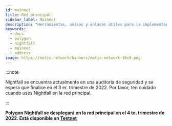 ```yaml
---
id: mainnet
title: Red principal
sidebar_label: Mainnet
description: "Herramientas, avisos y enlaces útiles para la implementación de la red principal"
keywords:
  - docs
  - polygon
  - nightfall
  - mainnet
  - address
image: https://matic.network/banners/matic-network-16x9.png
---
```


:::note

Nightfall se encuentra actualmente en una auditoría de seguridad y se espera que finalice en el 3 er. trimestre de 2022. Por favor, ten cuidado cuando uses Nightfall en la red principal.

:::


**Polygon Nightfall se desplegará en la red principal en el 4 to. trimestre de 2022. Está disponible en [Testnet](./testnet)**

